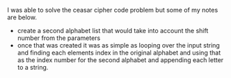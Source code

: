 I was able to solve the ceasar cipher code problem but some of my notes are below.
- create a second alphabet list that would take into account the shift number from the parameters
- once that was created it was as simple as looping over the input string and finding each elements index in the original alphabet and using that as the index number for the second alphabet and appending each letter to a string. 
